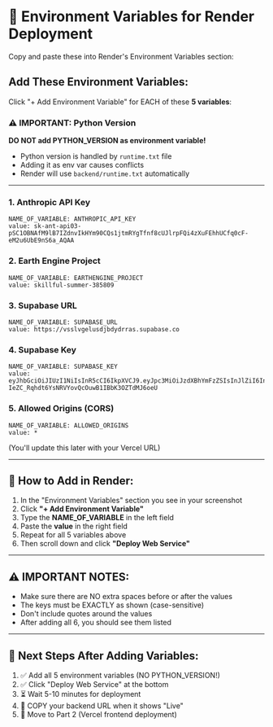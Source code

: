 # 🔑 Environment Variables for Render Deployment

Copy and paste these into Render's Environment Variables section:

## Add These Environment Variables:

Click "+ Add Environment Variable" for EACH of these **5 variables**:

### ⚠️ IMPORTANT: Python Version

**DO NOT add PYTHON_VERSION as environment variable!**

- Python version is handled by `runtime.txt` file
- Adding it as env var causes conflicts
- Render will use `backend/runtime.txt` automatically

---

### 1. Anthropic API Key

```
NAME_OF_VARIABLE: ANTHROPIC_API_KEY
value: sk-ant-api03-pSC1OBNAfM9lB7IZdnvIkHYm90CQs1jtmRYgTfnf8cUJlrpFQi4zXuFEhhUCfq0cF-eM2u6UbE9nS6a_AQAA
```

### 2. Earth Engine Project

```
NAME_OF_VARIABLE: EARTHENGINE_PROJECT
value: skillful-summer-385809
```

### 3. Supabase URL

```
NAME_OF_VARIABLE: SUPABASE_URL
value: https://vsslvgelusdjbdydrras.supabase.co
```

### 4. Supabase Key

```
NAME_OF_VARIABLE: SUPABASE_KEY
value: eyJhbGciOiJIUzI1NiIsInR5cCI6IkpXVCJ9.eyJpc3MiOiJzdXBhYmFzZSIsInJlZiI6InZzc2x2Z2VsdXNkamJkeWRycmFzIiwicm9sZSI6ImFub24iLCJpYXQiOjE3NDQ0NTk4ODIsImV4cCI6MjA2MDAzNTg4Mn0.N-IeZC_Rqhdt6YsNRVYovQcOuwB1IBbK3OZTdMJ6oeU
```

### 5. Allowed Origins (CORS)

```
NAME_OF_VARIABLE: ALLOWED_ORIGINS
value: *
```

(You'll update this later with your Vercel URL)

---

## 📝 How to Add in Render:

1. In the "Environment Variables" section you see in your screenshot
2. Click **"+ Add Environment Variable"**
3. Type the **NAME_OF_VARIABLE** in the left field
4. Paste the **value** in the right field
5. Repeat for all 5 variables above
6. Then scroll down and click **"Deploy Web Service"**

---

## ⚠️ IMPORTANT NOTES:

- Make sure there are NO extra spaces before or after the values
- The keys must be EXACTLY as shown (case-sensitive)
- Don't include quotes around the values
- After adding all 6, you should see them listed

---

## 🎯 Next Steps After Adding Variables:

1. ✅ Add all 5 environment variables (NO PYTHON_VERSION!)
2. ✅ Click "Deploy Web Service" at the bottom
3. ⏳ Wait 5-10 minutes for deployment
4. 📝 COPY your backend URL when it shows "Live"
5. 🎉 Move to Part 2 (Vercel frontend deployment)
